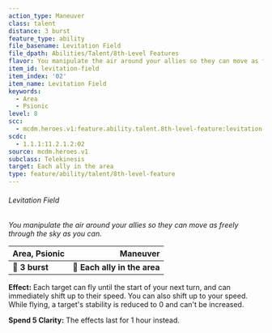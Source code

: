 ```yaml
---
action_type: Maneuver
class: talent
distance: 3 burst
feature_type: ability
file_basename: Levitation Field
file_dpath: Abilities/Talent/8th-Level Features
flavor: You manipulate the air around your allies so they can move as freely through the sky as you can.
item_id: levitation-field
item_index: '02'
item_name: Levitation Field
keywords:
  - Area
  - Psionic
level: 8
scc:
  - mcdm.heroes.v1:feature.ability.talent.8th-level-feature:levitation-field
scdc:
  - 1.1.1:11.2.1.2:02
source: mcdm.heroes.v1
subclass: Telekinesis
target: Each ally in the area
type: feature/ability/talent/8th-level-feature
---
```


###### Levitation Field

*You manipulate the air around your allies so they can move as freely through the sky as you can.*

| **Area, Psionic** |                 **Maneuver** |
| ----------------- | ---------------------------: |
| **📏 3 burst**    | **🎯 Each ally in the area** |

**Effect:** Each target can fly until the start of your next turn, and can immediately shift up to their speed. You can also shift up to your speed. While flying, a target's stability is reduced to 0 and can't be increased.

**Spend 5 Clarity:** The effects last for 1 hour instead.

